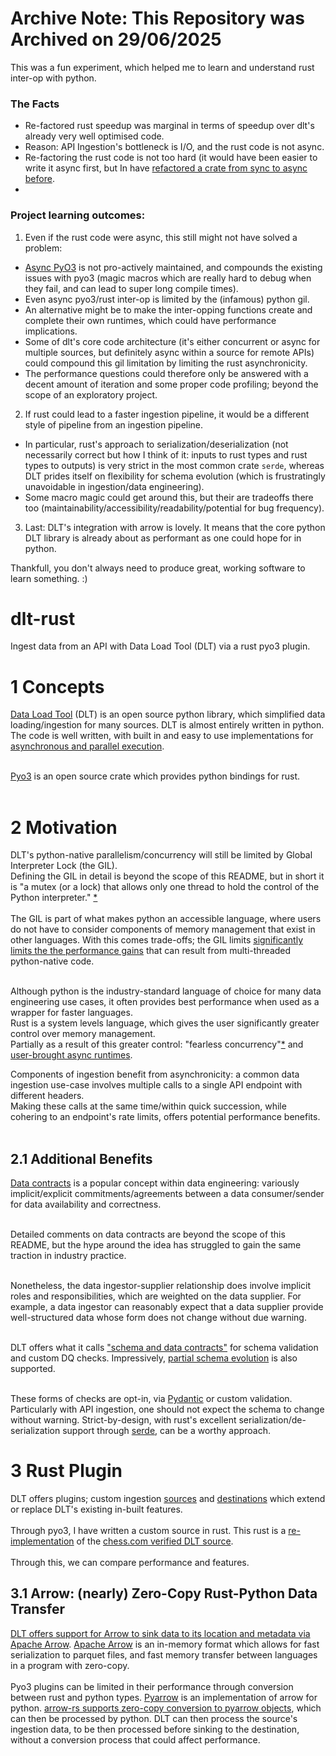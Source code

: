 # Archive Note: This Repository was Archived on 29/06/2025
This was a fun experiment, which helped me to learn and understand rust inter-op with python.

### The Facts
* Re-factored rust speedup was marginal in terms of speedup over dlt's already very well optimised code.
* Reason: API Ingestion's bottleneck is I/O, and the rust code is not async.
* Re-factoring the rust code is not too hard (it would have been easier to write it async first, but In have [refactored a crate from sync to async before](https://github.com/maxwellflitton/dockpack/pull/11).
* 
### Project learning outcomes:
1. Even if the rust code were async, this still might not have solved a problem:
  * [Async PyO3](https://github.com/PyO3/pyo3-async-runtimes) is not pro-actively maintained, and compounds the existing issues with pyo3 (magic macros which are really hard to debug when they fail, and can lead to super long compile times).
  * Even async pyo3/rust inter-op is limited by the (infamous) python gil.
  * An alternative might be to make the inter-opping functions create and complete their own runtimes, which could have performance implications.
  * Some of dlt's core code architecture (it's either concurrent or async for multiple sources, but definitely async within a source for remote APIs) could compound this gil limitation by limiting the rust asynchronicity.
* The performance questions could therefore only be answered with a decent amount of iteration and some proper code profiling; beyond the scope of an exploratory project.

2. If rust could lead to a faster ingestion pipeline, it would be a different style of pipeline from an ingestion pipeline.
* In particular, rust's approach to serialization/deserialization (not necessarily correct but how I think of it: inputs to rust types and rust types to outputs) is very strict in the most common crate `serde`, whereas DLT prides itself on flexibility for schema evolution (which is frustratingly unavoidable in ingestion/data engineering).
* Some macro magic could get around this, but their are tradeoffs there too (maintainability/accessibility/readability/potential for bug frequency).

3. Last: DLT's integration with arrow is lovely. It means that the core python DLT library is already about as performant as one could hope for in python.

Thankfull, you don't always need to produce great, working software to learn something. :)

# dlt-rust
Ingest data from an API with Data Load Tool (DLT) via a rust pyo3 plugin.

# 1 Concepts
[Data Load Tool](https://github.com/dlt-hub/dlt) (DLT) is an open source python library, which simplified data loading/ingestion for many sources. DLT is almost entirely written in python. The code is well written, with built in and easy to use implementations for [asynchronous and parallel execution](https://dlthub.com/docs/reference/performance/#parallelism-within-a-pipeline).<br><br>

[Pyo3](https://github.com/PyO3/pyo3) is an open source crate which provides python bindings for rust.<br><br>


# 2 Motivation
DLT's python-native parallelism/concurrency will still be limited by Global Interpreter Lock (the GIL).<br>
Defining the GIL in detail is beyond the scope of this README, but in short it is "a mutex (or a lock) that allows only one thread to hold the control of the Python interpreter." [*](https://realpython.com/python-gil/)<br><br>
The GIL is part of what makes python an accessible language, where users do not have to consider components of memory management that exist in other languages.
With this comes trade-offs; the GIL limits [significantly limits the the performance gains](https://realpython.com/python-gil/#the-impact-on-multi-threaded-python-programs) that can result from multi-threaded python-native code.<br><br>

Although python is the industry-standard language of choice for many data engineering use cases, it often provides best performance when used as a wrapper for faster languages.<br>Rust is a system levels language, which gives the user significantly greater control over memory management.<br>
Partially as a result of this greater control: "fearless concurrency"[*](https://doc.rust-lang.org/book/ch16-00-concurrency.html) and [user-brought async runtimes](https://doc.rust-lang.org/book/ch17-00-async-await.html).

Components of ingestion benefit from asynchronicity: a common data ingestion use-case involves multiple calls to a single API endpoint with different headers.<br>
Making these calls at the same time/within quick succession, while cohering to an endpoint's rate limits, offers potential performance benefits.<br><br>

## 2.1 Additional Benefits
[Data contracts](https://learn.microsoft.com/en-us/azure/cloud-adoption-framework/scenarios/cloud-scale-analytics/architectures/data-contracts) is a popular concept within data engineering: variously implicit/explicit commitments/agreements between a data consumer/sender for data availability and correctness.<br><br>

Detailed comments on data contracts are beyond the scope of this README, but the hype around the idea has struggled to gain the same traction in industry practice.<br><br>

Nonetheless, the data ingestor-supplier relationship does involve implicit roles and responsibilities, which are weighted on the data supplier. For example, a data ingestor can reasonably expect that a data supplier provide well-structured data whose form does not change without due warning.<br><br>

DLT offers what it calls ["schema and data contracts"](https://dlthub.com/docs/general-usage/schema-contracts) for schema validation and custom DQ checks. Impressively, [partial schema evolution](https://dlthub.com/docs/general-usage/schema-evolution) is also supported.<br><br>

These forms of checks are opt-in, via [Pydantic](https://github.com/pydantic/pydantic) or custom validation.<br>Particularly with API ingestion, one should not expect the schema to change without warning. Strict-by-design, with rust's excellent serialization/de-serialization support through [serde](https://docs.rs/serde/latest/serde/), can be a worthy approach.

# 3 Rust Plugin
DLT offers plugins; custom ingestion [sources](https://dlthub.com/docs/dlt-ecosystem/verified-sources/) and [destinations](https://dlthub.com/docs/dlt-ecosystem/destinations/) which extend or replace DLT's existing in-built features.<br><br>
Through pyo3, I have written a custom source in rust. This rust is a [re-implementation](http://rewriteitinrust.studiosi.es/img/rewrite_in_rust_1.jpg) of the [chess.com verified DLT source](https://dlthub.com/docs/dlt-ecosystem/verified-sources/chess).<br><br>
Through this, we can compare performance and features.

## 3.1 Arrow: (nearly) Zero-Copy Rust-Python Data Transfer
[DLT offers support for Arrow to sink data to its location and metadata via Apache Arrow](https://dlthub.com/blog/how-dlt-uses-apache-arrow). [Apache Arrow](https://arrow.apache.org/) is an in-memory format which allows for fast serialization to parquet files, and fast memory transfer between languages in a program with zero-copy.<br><br>
Pyo3 plugins can be limited in their performance through conversion between rust and python types. [Pyarrow](https://pypi.org/project/pyarrow/) is an implementation of arrow for python. [arrow-rs supports zero-copy conversion to pyarrow objects](https://docs.rs/arrow/latest/arrow/pyarrow/index.html), which can then be processed by python. DLT can then process the source's ingestion data, to be then processed before sinking to the destination, without a conversion process that could affect performance.
